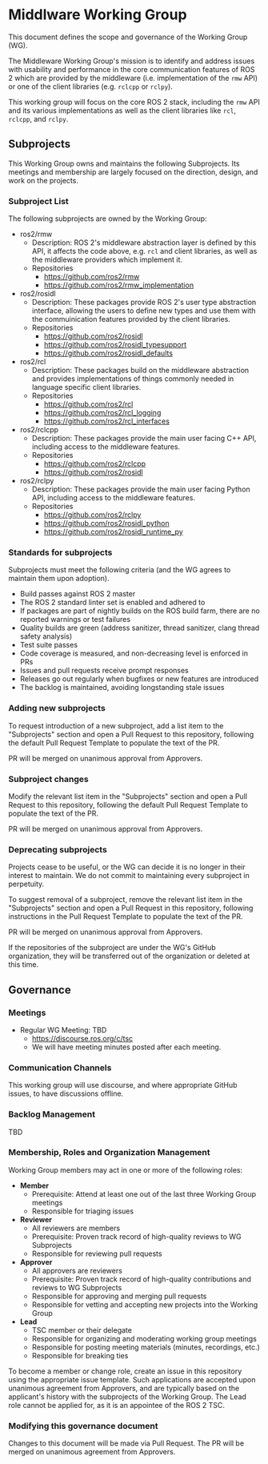 # Middlware Working Group

This document defines the scope and governance of the Working Group (WG).

The Middleware Working Group's mission is to identify and address issues with usability and performance in the core communication features of ROS 2 which are provided by the middleware (i.e. implementation of the `rmw` API) or one of the client libraries (e.g. `rclcpp` or `rclpy`).

This working group will focus on the core ROS 2 stack, including the `rmw` API and its various implementations as well as the client libraries like `rcl`, `rclcpp`, and `rclpy`.

## Subprojects

This Working Group owns and maintains the following Subprojects.
Its meetings and membership are largely focused on the direction, design, and work on the projects.

### Subproject List

The following subprojects are owned by the Working Group:

* ros2/rmw
  * Description: ROS 2's middleware abstraction layer is defined by this API, it affects the code above, e.g. `rcl` and client libraries, as well as the middleware providers which implement it.
  * Repositories
    * https://github.com/ros2/rmw
    * https://github.com/ros2/rmw_implementation
* ros2/rosidl
  * Description: These packages provide ROS 2's user type abstraction interface, allowing the users to define new types and use them with the commuinication features provided by the client libraries.
  * Repositories
    * https://github.com/ros2/rosidl
    * https://github.com/ros2/rosidl_typesupport
    * https://github.com/ros2/rosidl_defaults
* ros2/rcl
  * Description: These packages build on the middleware abstraction and provides implementations of things commonly needed in language specific client libraries.
  * Repositories
    * https://github.com/ros2/rcl
    * https://github.com/ros2/rcl_logging
    * https://github.com/ros2/rcl_interfaces
* ros2/rclcpp
  * Description: These packages provide the main user facing C++ API, including access to the middleware features.
  * Repositories
    * https://github.com/ros2/rclcpp
    * https://github.com/ros2/rosidl
* ros2/rclpy
  * Description: These packages provide the main user facing Python API, including access to the middleware features.
  * Repositories
    * https://github.com/ros2/rclpy
    * https://github.com/ros2/rosidl_python
    * https://github.com/ros2/rosidl_runtime_py

### Standards for subprojects

Subprojects must meet the following criteria (and the WG agrees to maintain them upon adoption).

* Build passes against ROS 2 master
* The ROS 2 standard linter set is enabled and adhered to
* If packages are part of nightly builds on the ROS build farm, there are no reported warnings or test failures
* Quality builds are green (address sanitizer, thread sanitizer, clang thread safety analysis)
* Test suite passes
* Code coverage is measured, and non-decreasing level is enforced in PRs
* Issues and pull requests receive prompt responses
* Releases go out regularly when bugfixes or new features are introduced
* The backlog is maintained, avoiding longstanding stale issues

### Adding new subprojects

To request introduction of a new subproject, add a list item to the "Subprojects" section and open a Pull Request to this repository, following the default Pull Request Template to populate the text of the PR.

PR will be merged on unanimous approval from Approvers.

### Subproject changes

Modify the relevant list item in the "Subprojects" section and open a Pull Request to this repository, following the default Pull Request Template to populate the text of the PR.

PR will be merged on unanimous approval from Approvers.

### Deprecating subprojects

Projects cease to be useful, or the WG can decide it is no longer in their interest to maintain.
We do not commit to maintaining every subproject in perpetuity.

To suggest removal of a subproject, remove the relevant list item in the "Subprojects" section and open a Pull Request in this repository, following instructions in the Pull Request Template to populate the text of the PR.

PR will be merged on unanimous approval from Approvers.

If the repositories of the subproject are under the WG's GitHub organization, they will be transferred out of the organization or deleted at this time.

## Governance

### Meetings

* Regular WG Meeting: TBD
  * https://discourse.ros.org/c/tsc
  * We will have meeting minutes posted after each meeting.

### Communication Channels

This working group will use discourse, and where appropriate GitHub issues, to have discussions offline.

### Backlog Management

TBD

### Membership, Roles and Organization Management

Working Group members may act in one or more of the following roles:

* **Member**
  * Prerequisite: Attend at least one out of the last three Working Group meetings
  * Responsible for triaging issues
* **Reviewer**
  * All reviewers are members
  * Prerequisite: Proven track record of high-quality reviews to WG Subprojects
  * Responsible for reviewing pull requests
* **Approver**
  * All approvers are reviewers
  * Prerequisite: Proven track record of high-quality contributions and reviews to WG Subprojects
  * Responsible for approving and merging pull requests
  * Responsible for vetting and accepting new projects into the Working Group
* **Lead**
  * TSC member or their delegate
  * Responsible for organizing and moderating working group meetings
  * Responsible for posting meeting materials (minutes, recordings, etc.)
  * Responsible for breaking ties

To become a member or change role, create an issue in this repository using the appropriate issue template.
Such applications are accepted upon unanimous agreement from Approvers, and are typically based on the applicant's history with the subprojects of the Working Group.
The Lead role cannot be applied for, as it is an appointee of the ROS 2 TSC.

### Modifying this governance document

Changes to this document will be made via Pull Request.
The PR will be merged on unanimous agreement from Approvers.

